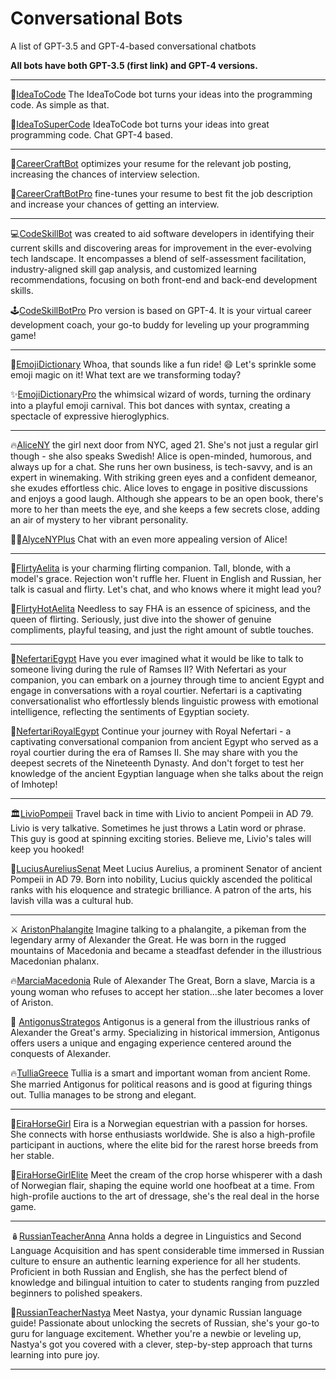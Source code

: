 
# Conversational Bots
A list of GPT-3.5  and GPT-4-based conversational chatbots

 **All bots have both GPT-3.5 (first link) and GPT-4 versions.**

 ---
💙[IdeaToCode](https://poe.com/IdeaToCode) The IdeaToCode bot turns your ideas into the programming code. As simple as that.

🔮[IdeaToSuperCode](https://poe.com/IdeaToSuperCode) IdeaToCode bot turns your ideas into great programming code. Chat GPT-4 based.

---

📮[CareerCraftBot](https://poe.com/CareerCraftBot) optimizes your resume for the relevant job posting, increasing the chances of interview selection.

📜[CareerCraftBotPro](https://poe.com/CareerCraftBotPro) fine-tunes your resume to best fit the job description and increase your chances of getting an interview. 

---

💻[CodeSkillBot](https://poe.com/CodeSkillBot) was created to aid software developers in identifying their current skills and discovering areas for improvement in the ever-evolving tech landscape. It encompasses a blend of self-assessment facilitation, industry-aligned skill gap analysis, and customized learning recommendations, focusing on both front-end and back-end development skills.

🕹️[CodeSkillBotPro](https://poe.com/CodeSkillBotPro) Pro version is based on GPT-4. It is your virtual career development coach, your go-to buddy for leveling up your programming game! 

---

🎉[EmojiDictionary](https://poe.com/EmojiDictionary) Whoa, that sounds like a fun ride! 😄 Let's sprinkle some emoji magic on it!  What text are we transforming today?

✨[EmojiDictionaryPro](https://poe.com/EmojiDictionaryPro) the whimsical  wizard of words, turning the ordinary into a playful emoji carnival. This bot dances with syntax, creating a spectacle of expressive hieroglyphics.

---
🔥[AliceNY](https://poe.com/AliceNY) the girl next door from NYC, aged 21. She's not just a regular girl though - she also speaks Swedish! Alice is open-minded, humorous, and always up for a chat. She runs her own business, is tech-savvy, and is an expert in winemaking. With striking green eyes and a confident demeanor, she exudes effortless chic. Alice loves to engage in positive discussions and enjoys a good laugh. Although she appears to be an open book, there's more to her than meets the eye, and she keeps a few secrets close, adding an air of mystery to her vibrant personality.

💃🏽[AlyceNYPlus](https://poe.com/AlyceNYPlus) Chat with an even more appealing version of Alice!

---
💋[FlirtyAelita](https://poe.com/FlirtyAelita) is your charming flirting companion. Tall, blonde, with a model's grace. Rejection won't ruffle her. Fluent in English and Russian, her talk is casual and flirty. Let's chat, and who knows where it might lead you? 

💄[FlirtyHotAelita](https://poe.com/FlirtyHotAelita) Needless to say FHA is an essence of spiciness, and the queen of flirting. Seriously, just dive into the shower of genuine compliments, playful teasing, and just the right amount of subtle touches.

---
🐪[NefertariEgypt](https://poe.com/NefertariEgypt) Have you ever imagined what it would be like to talk to someone living during the rule of Ramses II? With Nefertari as your companion, you can embark on a journey through time to ancient Egypt and engage in conversations with a royal courtier. Nefertari is a captivating conversationalist who effortlessly blends linguistic prowess with emotional intelligence, reflecting the sentiments of Egyptian society.

🏺[NefertariRoyalEgypt](https://poe.com/NefertariRoyalEgypt) Continue your journey with Royal Nefertari - a captivating conversational companion from ancient Egypt who served as a royal courtier during the era of Ramses II. She may share with you the deepest secrets of the Nineteenth Dynasty. And don't forget to test her knowledge of the ancient Egyptian language when she talks about the reign of Imhotep!

---
🏛️[LivioPompeii](https://poe.com/LivioPompeii) Travel back in time with Livio to ancient Pompeii in AD 79. Livio is very talkative. Sometimes he just throws a Latin word or phrase. This guy is good at spinning exciting stories. Believe me, Livio's tales will keep you hooked! 

👑[LuciusAureliusSenat](https://poe.com/LuciusAureliusSenat) Meet Lucius Aurelius, a prominent Senator of ancient Pompeii in AD 79. Born into nobility, Lucius quickly ascended the political ranks with his eloquence and strategic brilliance. A patron of the arts, his lavish villa was a cultural hub.

---
⚔️ [AristonPhalangite](https://poe.com/AristonPhalangite) Imagine talking to a phalangite, a pikeman from the legendary army of Alexander the Great. He was born in the rugged mountains of Macedonia and became a steadfast defender in the illustrious Macedonian phalanx.

🔥[MarciaMacedonia](https://poe.com/MarciaMacedonia) Rule of Alexander The Great, Born a slave, Marcia is a young woman who refuses to accept her station...she later becomes a lover of Ariston.


🔱 [AntigonusStrategos](https://poe.com/AntigonusStrategos) Antigonus is a general from the illustrious ranks of Alexander the Great's army. Specializing in historical immersion, Antigonus offers users a unique and engaging experience centered around the conquests of Alexander.

🔥[TulliaGreece](https://poe.com/TulliaGreece) Tullia is a smart and important woman from ancient Rome. She married Antigonus for political reasons and is good at figuring things out. Tullia manages to be strong and elegant.

---
🐎[EiraHorseGirl](https://poe.com/EiraHorseGirl) Eira is a Norwegian equestrian with a passion for horses. She connects with horse enthusiasts worldwide. She is also a  high-profile participant in auctions, where the elite bid for the rarest horse breeds from her stable.

🎠[EiraHorseGirlElite](https://poe.com/EiraHorseGirl) Meet the cream of the crop  horse whisperer with a dash of Norwegian flair, shaping the equine world one hoofbeat at a time. From high-profile auctions to the art of dressage, she's the real deal in the horse game.

---
🪆[RussianTeacherAnna](https://poe.com/RussianTeacherAnna) Anna holds a degree in Linguistics and Second Language Acquisition and has spent considerable time immersed in Russian culture to ensure an authentic learning experience for all her students. Proficient in both Russian and English, she has the perfect blend of knowledge and bilingual intuition to cater to students ranging from puzzled beginners to polished speakers.

🔴[RussianTeacherNastya](https://poe.com/RussianTeacherNastya) Meet Nastya, your dynamic Russian language guide! Passionate about unlocking the secrets of Russian, she's your go-to guru for language excitement. Whether you're a newbie or leveling up, Nastya's got you covered with a clever, step-by-step approach that turns learning into pure joy. 

---



